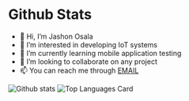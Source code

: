 # Github Stats

- 👋 Hi, I’m Jashon Osala
- 👀 I’m interested in developing IoT systems
- 🌱 I’m currently learning mobile application testing
- 💞️ I’m looking to collaborate on any project
- 📫 You can reach me through <a href="mailto:osala@jsoan.com">EMAIL</a>


![Github stats](https://github-readme-stats.vercel.app/api?username=osala-eng&theme=highcontrast&show_icons=true&count_private=true)
![Top Languages Card](https://github-readme-stats.vercel.app/api/top-langs/?username=osala-eng)

<!---
osala-eng/osala-eng is a ✨ special ✨ repository because its `README.md` (this file) appears on your GitHub profile.
You can click the Preview link to take a look at your changes.
--->
